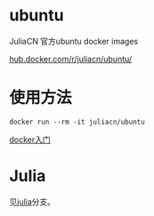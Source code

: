 # ubuntu
JuliaCN 官方ubuntu docker images

[hub.docker.com/r/juliacn/ubuntu/](https://hub.docker.com/r/juliacn/ubuntu/)

# 使用方法

```
docker run --rm -it juliacn/ubuntu
```

[docker入门](https://docs.docker.com/get-started/)

# Julia 

见[julia](https://github.com/JuliaCN/ubuntu/tree/julia)分支。
